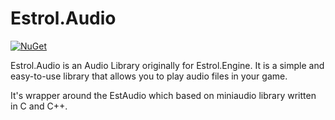 # Estrol.Audio

[![NuGet](https://img.shields.io/nuget/v/Estrol.Audio.svg)](https://www.nuget.org/packages/Estrol.Audio)

Estrol.Audio is an Audio Library originally for Estrol.Engine. It is a simple
and easy-to-use library that allows you to play audio files in your game.

It's wrapper around the EstAudio which based on miniaudio library written in C
and C++.
